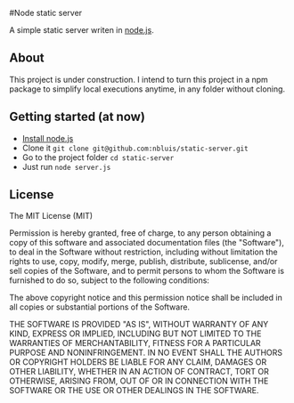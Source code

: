 #Node static server

A simple static server writen in [node.js](nodejs.org).

## About
This project is under construction.
I intend to turn this project in a npm package to simplify local executions anytime, in any folder without cloning.

## Getting started (at now)
* [Install node.js](http://nodejs.org/download/)
* Clone it `git clone git@github.com:nbluis/static-server.git`
* Go to the project folder `cd static-server`
* Just run `node server.js`

## License
The MIT License (MIT)

Permission is hereby granted, free of charge, to any person obtaining a copy
of this software and associated documentation files (the "Software"), to deal
in the Software without restriction, including without limitation the rights
to use, copy, modify, merge, publish, distribute, sublicense, and/or sell
copies of the Software, and to permit persons to whom the Software is
furnished to do so, subject to the following conditions:

The above copyright notice and this permission notice shall be included in
all copies or substantial portions of the Software.

THE SOFTWARE IS PROVIDED "AS IS", WITHOUT WARRANTY OF ANY KIND, EXPRESS OR
IMPLIED, INCLUDING BUT NOT LIMITED TO THE WARRANTIES OF MERCHANTABILITY,
FITNESS FOR A PARTICULAR PURPOSE AND NONINFRINGEMENT. IN NO EVENT SHALL THE
AUTHORS OR COPYRIGHT HOLDERS BE LIABLE FOR ANY CLAIM, DAMAGES OR OTHER
LIABILITY, WHETHER IN AN ACTION OF CONTRACT, TORT OR OTHERWISE, ARISING FROM,
OUT OF OR IN CONNECTION WITH THE SOFTWARE OR THE USE OR OTHER DEALINGS IN
THE SOFTWARE.